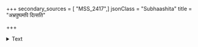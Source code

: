 +++
secondary_sources = [ "MSS_2417",]
jsonClass = "Subhaashita"
title = "अभ्रपुष्पमपि दित्सति"

+++

<details><summary>Text</summary>

अभ्रपुष्पमपि दित्सति शीतं सार्थिना विमुखता यदभाजि।  
स्तोककस्य खलु चञ्चुपुटेन म्लानिरुल्लसति तद्घनसंघे॥
</details>
